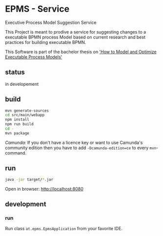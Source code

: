 # EPMS - Service

Executive Process Model Suggestion Service

This Project is meant to prodive a service for suggesting changes to a executable BPMN process Model based on current research and best practices for building executable BPMN. 

This Software is part of the bachelor thesis on ['How to Model and Optimize Executable Process Models'](https://github.com/dsunaric/thesis)

## status

in developement

## build

```sh
mvn generate-sources
cd src/main/webapp
npm install
npm run build
cd -
mvn package
```

*Camunda:* If you don't have a licence key or want to use
Camunda's community edition then you have to add `-Dcamunda-edition=ce`
to every `mvn`-command.

## run

```sh
java -jar target/*.jar
```

Open in browser: [http://localhost:8080](http://localhost:8080)

## development

### run

Run class `at.epms.EpmsApplication` from your favorite IDE.
